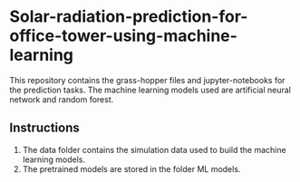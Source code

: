 # Solar-radiation-prediction-for-office-tower-using-machine-learning


This repository contains the grass-hopper files and jupyter-notebooks for the prediction tasks. The machine learning models used are artificial neural network and random forest.


## Instructions
1. The data folder contains the simulation data used to build the machine learning models.
2. The pretrained models are stored in the folder ML models. 

